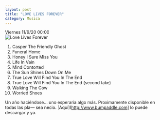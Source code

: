 ```yaml
---
layout: post
title: "LOVE LIVES FOREVER"
category: Musica
---
```

Viernes 11/9/20 00:00  
![Love Lives Forever](/images/up/posts/lovelivesforever.jpegg)  
  
1. Casper The Friendly Ghost
2. Funeral Home
3. Honey I Sure Miss You
4. Life In Vain
5. Mind Contorted
6. The Sun Shines Down On Me
7. True Love Will Find You In The End
8. True Love Will Find You In The End (second take)
9. Walking The Cow
10. Worried Shoes  
  
Un año haciéndose... uno esperaría algo más. Proximamente disponible en todas las pla— sea necio. 
[Aquí](http://www.bumpaddle.com] lo puede descargar y ya.